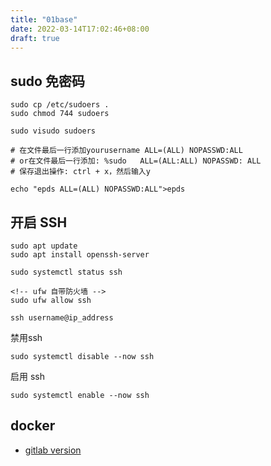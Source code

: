 ```yaml
---
title: "01base"
date: 2022-03-14T17:02:46+08:00
draft: true
---
```


## sudo 免密码

```shell
sudo cp /etc/sudoers .
sudo chmod 744 sudoers
```

```shell
sudo visudo sudoers
 
# 在文件最后一行添加yourusername ALL=(ALL) NOPASSWD:ALL
# or在文件最后一行添加: %sudo   ALL=(ALL:ALL) NOPASSWD: ALL
# 保存退出操作: ctrl + x，然后输入y
```

```
echo "epds ALL=(ALL) NOPASSWD:ALL">epds
```

## 开启 SSH

```
sudo apt update
sudo apt install openssh-server

sudo systemctl status ssh

<!-- ufw 自带防火墙 -->
sudo ufw allow ssh

ssh username@ip_address
```

禁用ssh

`sudo systemctl disable --now ssh`

启用 ssh

`sudo systemctl enable --now ssh`

## docker

+ [gitlab version](https://hub.docker.com/r/gitlab/gitlab-ce/tags/)
